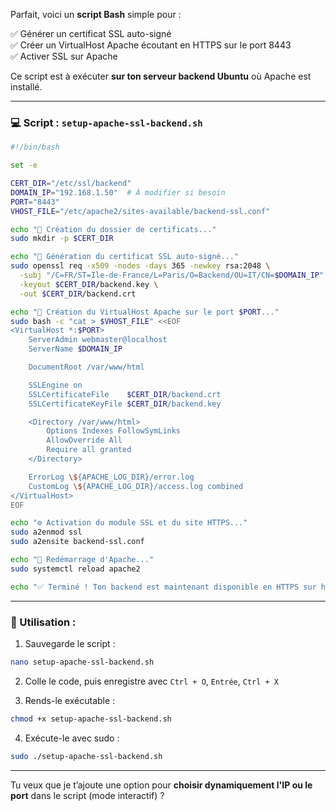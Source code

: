Parfait, voici un **script Bash** simple pour :

✅ Générer un certificat SSL auto-signé  
✅ Créer un VirtualHost Apache écoutant en HTTPS sur le port 8443  
✅ Activer SSL sur Apache

Ce script est à exécuter **sur ton serveur backend Ubuntu** où Apache est installé.

---

### 💻 Script : `setup-apache-ssl-backend.sh`

```bash
#!/bin/bash

set -e

CERT_DIR="/etc/ssl/backend"
DOMAIN_IP="192.168.1.50"  # À modifier si besoin
PORT="8443"
VHOST_FILE="/etc/apache2/sites-available/backend-ssl.conf"

echo "🔧 Création du dossier de certificats..."
sudo mkdir -p $CERT_DIR

echo "🔐 Génération du certificat SSL auto-signé..."
sudo openssl req -x509 -nodes -days 365 -newkey rsa:2048 \
  -subj "/C=FR/ST=Ile-de-France/L=Paris/O=Backend/OU=IT/CN=$DOMAIN_IP" \
  -keyout $CERT_DIR/backend.key \
  -out $CERT_DIR/backend.crt

echo "📄 Création du VirtualHost Apache sur le port $PORT..."
sudo bash -c "cat > $VHOST_FILE" <<EOF
<VirtualHost *:$PORT>
    ServerAdmin webmaster@localhost
    ServerName $DOMAIN_IP

    DocumentRoot /var/www/html

    SSLEngine on
    SSLCertificateFile    $CERT_DIR/backend.crt
    SSLCertificateKeyFile $CERT_DIR/backend.key

    <Directory /var/www/html>
        Options Indexes FollowSymLinks
        AllowOverride All
        Require all granted
    </Directory>

    ErrorLog \${APACHE_LOG_DIR}/error.log
    CustomLog \${APACHE_LOG_DIR}/access.log combined
</VirtualHost>
EOF

echo "⚙️ Activation du module SSL et du site HTTPS..."
sudo a2enmod ssl
sudo a2ensite backend-ssl.conf

echo "🔄 Redémarrage d'Apache..."
sudo systemctl reload apache2

echo "✅ Terminé ! Ton backend est maintenant disponible en HTTPS sur https://$DOMAIN_IP:$PORT"
```

---

### 🚀 Utilisation :

1. Sauvegarde le script :
```bash
nano setup-apache-ssl-backend.sh
```

2. Colle le code, puis enregistre avec `Ctrl + O`, `Entrée`, `Ctrl + X`

3. Rends-le exécutable :
```bash
chmod +x setup-apache-ssl-backend.sh
```

4. Exécute-le avec sudo :
```bash
sudo ./setup-apache-ssl-backend.sh
```

---

Tu veux que je t’ajoute une option pour **choisir dynamiquement l'IP ou le port** dans le script (mode interactif) ?